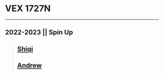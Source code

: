 # **VEX 1727N**  


---
## 2022-2023 || Spin Up

> ## [Shiqi](https://github.com/lumx7)
> ## [Andrew](https://github.com/Panda248)
